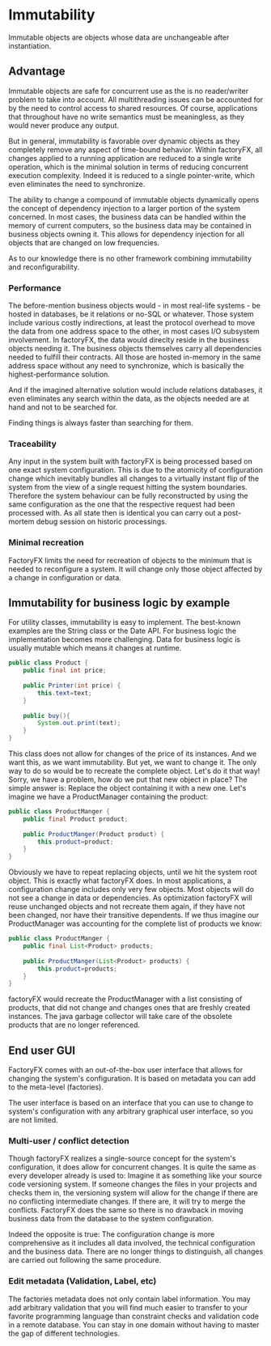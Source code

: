# Immutability

Immutable objects are objects whose data are unchangeable after instantiation.

## Advantage

Immutable objects are safe for concurrent use as the is no reader/writer problem to take into account.
All multithreading issues can be accounted for by the need to control access to shared resources. Of course,
applications that throughout have no write semantics must be meaningless, as they would never produce any output.

But in general, immutability is favorable over dynamic objects as they completely remove any aspect of time-bound behavior.
Within factoryFX, all changes applied to a running application are reduced to a single write operation, which is the minimal
solution in terms of reducing concurrent execution complexity. Indeed it is reduced to a single pointer-write, which even
eliminates the need to synchronize.

The ability to change a compound of immutable objects dynamically opens the concept of dependency injection to a larger
portion of the system concerned. In most cases, the business data can be handled within the memory of current computers,
so the business data may be contained in business objects owning it. This allows for dependency injection for all objects
that are changed on low frequencies.

As to our knowledge there is no other framework combining immutability and reconfigurability.

### Performance

The before-mention business objects would - in most real-life systems - be hosted in databases, be it relations or no-SQL
or whatever. Those system include various costly indirections, at least the protocol overhead to move the data from one address
space to the other, in most cases I/O subsystem involvement. In factoryFX, the data would direclty reside in the business
objects needing it. The business objects themselves carry all dependencies needed to fulfill their contracts. All those
are hosted in-memory in the same address space without any need to synchronize, which is basically the highest-performance
solution.

And if the imagined alternative solution would include relations databases, it even eliminates any search within the data,
as the objects needed are at hand and not to be searched for.

Finding things is always faster than searching for them.

### Traceability

Any input in the system built with factoryFX is being processed based on one exact system configuration. This is due to
the atomicity of configuration change which inevitably bundles all changes to a virtually instant flip of the system from
the view of a single request hitting the system boundaries. Therefore the system behaviour can be fully reconstructed by
using the same configuration as the one that the respective request had been processed with. As all state then is identical
you can carry out a post-mortem debug session on historic processings.

### Minimal recreation

FactoryFX limits the need for recreation of objects to the minimum that is needed to reconfigure a system. It will change
only those object affected by a change in configuration or data.
 

## Immutability for business logic by example

For utility classes, immutability is easy to implement. The best-known examples are the String class or the Date API.
For business logic the implementation becomes more challenging. Data for business logic is usually mutable which means it changes at runtime.

```java
public class Product {
    public final int price;
    
    public Printer(int price) {
        this.text=text;
    }
    
    public buy(){
        System.out.print(text);
    }
}
```

This class does not allow for changes of the price of its instances. And we want this, as we want immutability. But yet, we want to change
it. The only way to do so would be to recreate the complete object. Let's do it that way! Sorry, we have a problem, how do we
put that new object in place?
The simple answer is: Replace the object containing it with a new one. Let's imagine we have a ProductManager containing the product:

```java
public class ProductManger {
    public final Product product;
    
    public ProductManger(Product product) {
        this.product=product;
    }
}
```

Obviously we have to repeat replacing objects, until we hit the system root object. This is exactly what factoryFX does.
In most applications, a configuration change includes only very few objects. Most objects will do not see a change in data or dependencies. 
As optimization factoryFX will reuse unchanged objects and not recreate them again, if they have not been changed, nor
have their transitive dependents. If we thus imagine our ProductManager was accounting for the complete list of products we know:  

```java
public class ProductManger {
    public final List<Product> products;
    
    public ProductManger(List<Product> products) {
        this.product=products;
    }
}
```

factoryFX would recreate the ProductManager with a list consisting of products, that did not change and changes ones that
are freshly created instances. The java garbage collector will take care of the obsolete products that are no longer referenced.

## End user GUI

FactoryFX comes with an out-of-the-box user interface that allows for changing the system's configuration. It is based on
metadata you can add to the meta-level (factories). 

The user interface is based on an interface that you can use to change to system's configuration with any arbitrary graphical
user interface, so you are not limited.


### Multi-user / conflict detection

Though factoryFX realizes a single-source concept for the system's configuration, it does allow for concurrent changes.
It is quite the same as every developer already is used to: Imagine it as something like your source code versioning system.
If someone changes the files in your projects and checks them in, the versioning system will allow for the change if
there are no conflicting intermediate changes. If there are, it will try to merge the conflicts. FactoryFX does the same
so there is no drawback in moving business data from the database to the system configuration.

Indeed the opposite is true: The configuration change is more comprehensive as it includes all data involved, the technical
configuration and the business data. There are no longer things to distinguish, all changes are carried out following the
same procedure.   

### Edit metadata (Validation, Label, etc)

The factories metadata does not only contain label information. You may add arbitrary validation that you will find much
easier to transfer to your favorite programming language than constraint checks and validation code in a remote database.
You can stay in one domain without having to master the gap of different technologies. 

